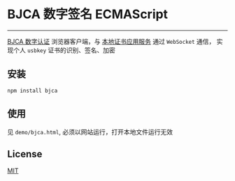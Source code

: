 # BJCA 数字签名 ECMAScript
----
[BJCA 数字认证](http://www.bjca.org.cn/) 浏览器客户端，与 [本地证书应用服务](http://download.bjca.org.cn/download/yzt/BJCA_client.exe) 通过 `WebSocket` 通信，
实现个人 `usbkey` 证书的识别、签名、加密


## 安装
`npm install bjca`


## 使用
见 `demo/bjca.html`, 必须以网站运行，打开本地文件运行无效



## License
[MIT](LICENSE)